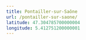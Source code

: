 ```yaml
---
title: Pontailler-sur-Saône
url: /pontailler-sur-saone/
latitude: 47.304785700000004
longitude: 5.412751200000001
---
```

